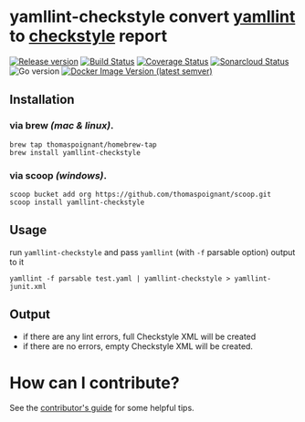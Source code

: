 # yamllint-checkstyle convert [yamllint](https://github.com/adrienverge/yamllint) to [checkstyle](https://checkstyle.sourceforge.io/releasenotes.html) report
[![Release version](https://img.shields.io/github/v/release/thomaspoignant/yamllint-checkstyle "Release version")](https://github.com/thomaspoignant/yamllint-checkstyle/releases)
[![Build Status](https://travis-ci.com/thomaspoignant/yamllint-checkstyle.svg?branch=master)](https://travis-ci.com/thomaspoignant/yamllint-checkstyle)
[![Coverage Status](https://coveralls.io/repos/github/thomaspoignant/yamllint-checkstyle/badge.svg?branch=master)](https://coveralls.io/github/thomaspoignant/yamllint-checkstyle?branch=master)
[![Sonarcloud Status](https://sonarcloud.io/api/project_badges/measure?project=thomaspoignant_yamllint-checkstyle&metric=alert_status)](https://sonarcloud.io/dashboard?id=thomaspoignant_yamllint-checkstyle)
![Go version](https://img.shields.io/github/go-mod/go-version/thomaspoignant/yamllint-checkstyle?logo=go%20version "Go version")
[![Docker Image Version (latest semver)](https://img.shields.io/docker/v/thomaspoignant/yamllint-checkstyle?color=blue&logo=docker&sort=semver)](https://hub.docker.com/r/thomaspoignant/yamllint-checkstyle)

## Installation

### via brew  _(mac & linux)_.
```shell script
brew tap thomaspoignant/homebrew-tap
brew install yamllint-checkstyle
```

### via scoop _(windows)_.
```shell script
scoop bucket add org https://github.com/thomaspoignant/scoop.git
scoop install yamllint-checkstyle
```


## Usage
run `yamllint-checkstyle` and pass `yamllint` (with `-f` parsable option) output to it
```shell script
yamllint -f parsable test.yaml | yamllint-checkstyle > yamllint-junit.xml
```

## Output
- if there are any lint errors, full Checkstyle XML will be created
- if there are no errors, empty Checkstyle XML will be created.

# How can I contribute?
See the [contributor's guide](CONTRIBUTING.md) for some helpful tips.